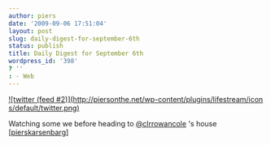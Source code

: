 ```yaml
---
author: piers
date: '2009-09-06 17:51:04'
layout: post
slug: daily-digest-for-september-6th
status: publish
title: Daily Digest for September 6th
wordpress_id: '398'
? ''
: - Web
---
```


[![twitter (feed #2)](http://piersonthe.net/wp-content/plugins/lifestream/icon
s/default/twitter.png)](http://twitter.com/pierskarsenbarg/statuses/3784508822
)

Watching some we before heading to
[@clrrowancole](http://www.twitter.com/clrrowancole) 's house
[[pierskarsenbarg](http://twitter.com/pierskarsenbarg/statuses/3784508822)]

